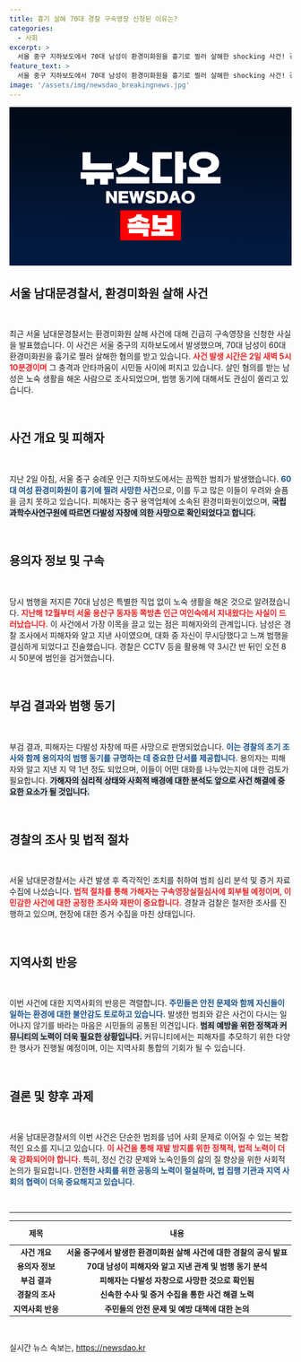 ```yaml
---
title: 흉기 살해 70대 경찰 구속영장 신청된 이유는?
categories:
  - 사회
excerpt: >
  서울 중구 지하보도에서 70대 남성이 환경미화원을 흉기로 찔러 살해한 shocking 사건! 경찰, 구속영장 신청하며 긴급 수사 착수. 범행 배경과 남성의 충격적인 진술이 밝혀질 예정이다. 클릭하여 자세한 내용을 확인하세요!
feature_text: >
  서울 중구 지하보도에서 70대 남성이 환경미화원을 흉기로 찔러 살해한 shocking 사건! 경찰, 구속영장 신청하며 긴급 수사 착수. 범행 배경과 남성의 충격적인 진술이 밝혀질 예정이다. 클릭하여 자세한 내용을 확인하세요!
image: '/assets/img/newsdao_breakingnews.jpg'
---
```


<p><img src="/assets/img/newsdao_breakingnews.jpg" alt="implanttips 속보" /></p>

<h2 data-ke-size="size26">서울 남대문경찰서, 환경미화원 살해 사건</h2>

<p data-ke-size="size16">&nbsp;</p>

<p>최근 서울 남대문경찰서는 환경미화원 살해 사건에 대해 긴급히 구속영장을 신청한 사실을 발표했습니다. 이 사건은 서울 중구의 지하보도에서 발생했으며, 70대 남성이 60대 환경미화원을 흉기로 찔러 살해한 혐의를 받고 있습니다. <b><span style="color: #ee2323;">사건 발생 시간은 2일 새벽 5시 10분경이며</span></b> 그 충격과 안타까움이 시민들 사이에 퍼지고 있습니다. 살인 혐의를 받는 남성은 노숙 생활을 해온 사람으로 조사되었으며, 범행 동기에 대해서도 관심이 쏠리고 있습니다. </p>

<p data-ke-size="size16">&nbsp;</p>

<h2 data-ke-size="size26">사건 개요 및 피해자</h2>

<p data-ke-size="size16">&nbsp;</p>

<p>지난 2일 아침, 서울 중구 숭례문 인근 지하보도에서는 끔찍한 범죄가 발생했습니다. <b><span style="color: #1a5490;">60대 여성 환경미화원이 흉기에 찔려 사망한 사건</span></b>으로, 이를 두고 많은 이들이 우려와 슬픔을 금치 못하고 있습니다. 피해자는 중구 용역업체에 소속된 환경미화원이었으며, <b><span style="background-color: #21538527;">국립과학수사연구원에 따르면 다발성 자창에 의한 사망으로 확인되었다고 합니다.</span></b> </p>

<p data-ke-size="size16">&nbsp;</p>

<h2 data-ke-size="size26">용의자 정보 및 구속</h2>

<p data-ke-size="size16">&nbsp;</p>

<p>당시 범행을 저지른 70대 남성은 특별한 직업 없이 노숙 생활을 해온 것으로 알려졌습니다. <b><span style="color: #ee2323;">지난해 12월부터 서울 용산구 동자동 쪽방촌 인근 여인숙에서 지내왔다는 사실이 드러났습니다.</span></b> 이 사건에서 가장 이목을 끌고 있는 점은 피해자와의 관계입니다. 남성은 경찰 조사에서 피해자와 알고 지낸 사이였으며, 대화 중 자신이 무시당했다고 느껴 범행을 결심하게 되었다고 진술했습니다. 경찰은 CCTV 등을 활용해 약 3시간 반 뒤인 오전 8시 50분에 범인을 검거했습니다.</p>

<p data-ke-size="size16">&nbsp;</p>

<h2 data-ke-size="size26">부검 결과와 범행 동기</h2>

<p data-ke-size="size16">&nbsp;</p>

<p>부검 결과, 피해자는 다발성 자창에 따른 사망으로 판명되었습니다. <b><span style="color: #1a5490;">이는 경찰의 초기 조사와 함께 용의자의 범행 동기를 규명하는 데 중요한 단서를 제공합니다.</span></b> 용의자는 피해자와 알고 지낸 지 약 1년 정도 되었으며, 이들이 어떤 대화를 나누었는지에 대한 검토가 필요합니다. <b><span style="background-color: #21538527;">가해자의 심리적 상태와 사회적 배경에 대한 분석도 앞으로 사건 해결에 중요한 요소가 될 것입니다.</span></b></p>

<p data-ke-size="size16">&nbsp;</p>

<h2 data-ke-size="size26">경찰의 조사 및 법적 절차</h2>

<p data-ke-size="size16">&nbsp;</p>

<p>서울 남대문경찰서는 사건 발생 후 즉각적인 조치를 취하여 범죄 심리 분석 및 증거 자료 수집에 나섰습니다. <b><span style="color: #ee2323;">법적 절차를 통해 가해자는 구속영장실질심사에 회부될 예정이며, 이 민감한 사건에 대한 공정한 조사와 재판이 중요합니다.</span></b> 경찰과 검찰은 철저한 조사를 진행하고 있으며, 현장에 대한 증거 수집을 마친 상태입니다.</p>

<p data-ke-size="size16">&nbsp;</p>

<h2 data-ke-size="size26">지역사회 반응</h2>

<p data-ke-size="size16">&nbsp;</p>

<p>이번 사건에 대한 지역사회의 반응은 격렬합니다. <b><span style="color: #1a5490;">주민들은 안전 문제와 함께 자신들이 일하는 환경에 대한 불안감도 토로하고 있습니다.</span></b> 발생한 범죄와 같은 사건이 다시는 일어나지 않기를 바라는 마음은 시민들의 공통된 의견입니다. <b><span style="background-color: #21538527;">범죄 예방을 위한 정책과 커뮤니티의 노력이 더욱 필요한 상황입니다.</span></b>  커뮤니티에서는 피해자를 추모하기 위한 다양한 행사가 진행될 예정이며, 이는 지역사회 통합의 기회가 될 수 있습니다.</p>

<p data-ke-size="size16">&nbsp;</p>

<h2 data-ke-size="size26">결론 및 향후 과제</h2>

<p data-ke-size="size16">&nbsp;</p>

<p>서울 남대문경찰서의 이번 사건은 단순한 범죄를 넘어 사회 문제로 이어질 수 있는 복합적인 요소를 지니고 있습니다. <b><span style="color: #ee2323;">이 사건을 통해 재발 방지를 위한 정책적, 법적 노력이 더욱 강화되어야 합니다.</span></b> 특히, 정신 건강 문제와 노숙인들의 삶의 질 향상을 위한 사회적 논의가 필요합니다. <b><span style="color: #1a5490;">안전한 사회를 위한 공동의 노력이 절실하며, 법 집행 기관과 지역 사회의 협력이 더욱 중요해지고 있습니다.</span></b></p>

<p data-ke-size="size16">&nbsp;</p>

<hr>

<table style="width: 100%; border-collapse: collapse;">
    <thead>
        <tr>
            <th style="text-align: center; height: 35px;">제목</th>
            <th style="text-align: center; height: 35px;">내용</th>
        </tr>
    </thead>
    <tbody>
        <tr>
            <td style="text-align: center; height: 17px;"><b>사건 개요</b></td>
            <td style="text-align: center; height: 17px;"><b>서울 중구에서 발생한 환경미화원 살해 사건에 대한 경찰의 공식 발표</b></td>
        </tr>
        <tr>
            <td style="text-align: center; height: 17px;"><b>용의자 정보</b></td>
            <td style="text-align: center; height: 17px;"><b>70대 남성이 피해자와 알고 지낸 관계 및 범행 동기 분석</b></td>
        </tr>
        <tr>
            <td style="text-align: center; height: 17px;"><b>부검 결과</b></td>
            <td style="text-align: center; height: 17px;"><b>피해자는 다발성 자창으로 사망한 것으로 확인됨</b></td>
        </tr>
        <tr>
            <td style="text-align: center; height: 17px;"><b>경찰의 조사</b></td>
            <td style="text-align: center; height: 17px;"><b>신속한 수사 및 증거 수집을 통한 사건 해결 노력</b></td>
        </tr>
        <tr>
            <td style="text-align: center; height: 17px;"><b>지역사회 반응</b></td>
            <td style="text-align: center; height: 17px;"><b>주민들의 안전 문제 및 예방 대책에 대한 논의</b></td>
        </tr>
    </tbody>
</table>

<p data-ke-size="size16">&nbsp;</p>
실시간 뉴스 속보는, <a href="https://newsdao.kr" rel="dofollow">https://newsdao.kr</a>



